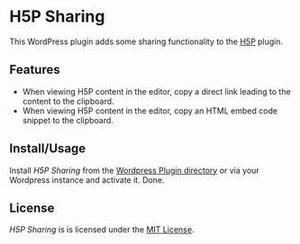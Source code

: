 # H5P Sharing
This WordPress plugin adds some sharing functionality to the [H5P](https://h5p.org) plugin.

## Features
* When viewing H5P content in the editor, copy a direct link leading to the content to the clipboard.
* When viewing H5P content in the editor, copy an HTML embed code snippet to the clipboard.

## Install/Usage
Install _H5P Sharing_ from the [Wordpress Plugin directory](https://wordpress.org/plugins/h5psharing/) or via your Wordpress
instance and activate it. Done.

## License
_H5P Sharing_ is is licensed under the [MIT License](https://github.com/octofuchs/h5psharing/blob/master/LICENSE).
